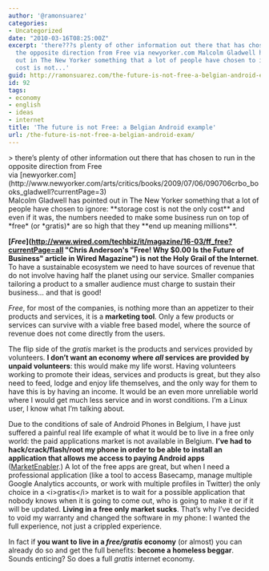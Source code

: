 ```yaml
---
author: '@ramonsuarez'
categories:
- Uncategorized
date: "2010-03-16T08:25:00Z"
excerpt: 'there???s plenty of other information out there that has chosen to run in
  the opposite direction from Free via newyorker.com Malcolm Gladwell has pointed
  out in The New Yorker something that a lot of people have chosen to ignore: storage
  cost is not...'
guid: http://ramonsuarez.com/the-future-is-not-free-a-belgian-android-exam
id: 92
tags:
- economy
- english
- ideas
- internet
title: 'The future is not Free: a Belgian Android example'
url: /the-future-is-not-free-a-belgian-android-exam/
---
```


<div class="posterous_bookmarklet_entry">> there’s plenty of other information out there that has chosen to run in the opposite direction from Free

<div class="posterous_quote_citation">via [newyorker.com](http://www.newyorker.com/arts/critics/books/2009/07/06/090706crbo_books_gladwell?currentPage=3)</div>Malcolm Gladwell has pointed out in The New Yorker something that a lot of people have chosen to ignore: **storage cost is not the only cost** and even if it was, the numbers needed to make some business run on top of *free* (or *gratis)* are so high that they **end up meaning millions**.

**[*Free*](http://www.wired.com/techbiz/it/magazine/16-03/ff_free?currentPage=all "Chris Anderson's "Free! Why $0.00 Is the Future of Business" article in Wired Magazine") is not the Holy Grail of the Internet**. To have a sustainable ecosystem we need to have sources of revenue that do not involve having half the planet using our service. Smaller companies tailoring a product to a smaller audience must charge to sustain their business… and that is good!

*Free*, for most of the companies, is nothing more than an appetizer to their products and services, it is a **marketing tool**. Only a few products or services can survive with a viable free based model, where the source of revenue does not come directly from the users.

The flip side of the *gratis* market is the products and services provided by volunteers. **I don’t want an economy where *all* services are provided by unpaid volunteers**: this would make my life worst. Having volunteers working to promote their ideas, services and products is great, but they also need to feed, lodge and enjoy life themselves, and the only way for them to have this is by having an income. It would be an even more unreliable world where I would get much less service and in worst conditions. I’m a Linux user, I know what I’m talking about.

Due to the conditions of sale of Android Phones in Belgium, I have just suffered a painful real life example of what it would be to live in a free only world: the paid applications market is not available in Belgium. **I’ve had to hack/crack/flash/root my phone in order to be able to install an application that allows me access to paying Android apps** ([MarketEnabler](http://code.google.com/p/market-enabler/ "MarketEnabler lets you buy Android apps in any country").) A lot of the free apps are great, but when I need a professional application (like a tool to access Basecamp, manage multiple Google Analytics accounts, or work with multiple profiles in Twitter) the only choice in a &lt;i&gt;gratis&lt;/i&gt; market is to wait for a possible application that nobody knows when it is going to come out, who is going to make it or if it will be updated. **Living in a free only market sucks**. That’s why I’ve decided to void my warranty and changed the software in my phone: I wanted the full experience, not just a crippled experience.

In fact if **you want to live in a *free/gratis* economy** (or almost) you can already do so and get the full benefits: **become a homeless beggar**. Sounds enticing? So does a full *gratis* internet economy.

</div>